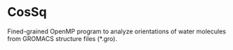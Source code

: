# CosSq
Fined-grained OpenMP program to analyze orientations of water molecules from GROMACS structure files (*.gro).
